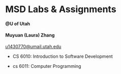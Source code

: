# MSD Labs & Assignments

#### @U of Utah

#### Muyuan (Laura) Zhang

u1430770@umail.utah.edu

* CS 6010: Introduction to Software Development

* cs 6011: Computer Programming
